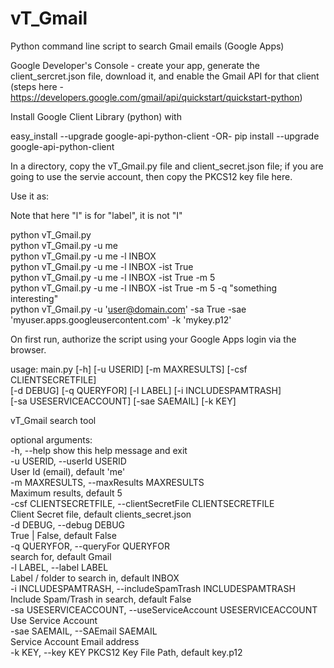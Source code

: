 # vT_Gmail
Python command line script to search Gmail emails (Google Apps)

Google Developer's Console - create your app, generate the client_sercret.json file, download it, and enable the Gmail API for that client (steps here - https://developers.google.com/gmail/api/quickstart/quickstart-python)

Install Google Client Library (python) with 

easy_install --upgrade google-api-python-client
-OR-
pip install --upgrade google-api-python-client

In a directory, copy the vT_Gmail.py file and client_secret.json file; if you are going to use the servie account, then copy the PKCS12 key file here.

Use it as:

Note that here "l" is for "label", it is not "I"

python vT_Gmail.py<br />
python vT_Gmail.py -u me<br />
python vT_Gmail.py -u me -l INBOX <br />
python vT_Gmail.py -u me -l INBOX -ist True<br />
python vT_Gmail.py -u me -l INBOX -ist True -m 5<br />
python vT_Gmail.py -u me -l INBOX -ist True -m 5 -q "something interesting"<br />
python vT_Gmail.py -u 'user@domain.com' -sa True -sae 'myuser.apps.googleusercontent.com' -k 'mykey.p12' <br />

On first run, authorize the script using your Google Apps login via the browser.

usage: main.py [-h] [-u USERID] [-m MAXRESULTS] [-csf CLIENTSECRETFILE]<br />
         [-d DEBUG] [-q QUERYFOR] [-l LABEL] [-i INCLUDESPAMTRASH]<br />
         [-sa USESERVICEACCOUNT] [-sae SAEMAIL] [-k KEY]<br />

vT_Gmail search tool<br />

optional arguments:<br />
  -h, --help            show this help message and exit<br />
  -u USERID, --userId USERID<br />
      User Id (email), default 'me'<br />
  -m MAXRESULTS, --maxResults MAXRESULTS<br />
      Maximum results, default 5<br />
  -csf CLIENTSECRETFILE, --clientSecretFile CLIENTSECRETFILE<br />
      Client Secret file, default clients_secret.json<br />
  -d DEBUG, --debug DEBUG<br />
      True | False, default False<br />
  -q QUERYFOR, --queryFor QUERYFOR<br />
      search for, default Gmail<br />
  -l LABEL, --label LABEL<br />
      Label / folder to search in, default INBOX<br />
  -i INCLUDESPAMTRASH, --includeSpamTrash INCLUDESPAMTRASH<br />
      Include Spam/Trash in search, default False<br />
  -sa USESERVICEACCOUNT, --useServiceAccount USESERVICEACCOUNT<br />
      Use Service Account<br />
  -sae SAEMAIL, --SAEmail SAEMAIL<br />
      Service Account Email address<br />
  -k KEY, --key KEY     PKCS12 Key File Path, default key.p12<br />
